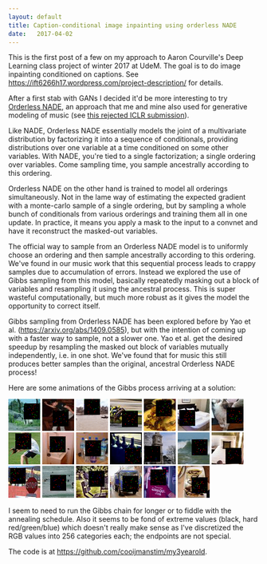 ```yaml
---
layout: default
title: Caption-conditional image inpainting using orderless NADE
date:   2017-04-02
---
```


This is the first post of a few on my approach to Aaron Courville's Deep Learning class project of winter 2017 at UdeM. The goal is to do image inpainting conditioned on captions. See https://ift6266h17.wordpress.com/project-description/ for details.

After a first stab with GANs I decided it'd be more interesting to try [Orderless NADE](https://arxiv.org/abs/1310.1757), an approach that me and mine also used for generative modeling of music (see [this rejected ICLR submission](https://openreview.net/forum?id=r1Usiwcex&noteId=r1Usiwcex)).

Like NADE, Orderless NADE essentially models the joint of a multivariate distribution by factorizing it into a sequence of conditionals, providing distributions over one variable at a time conditioned on some other variables. With NADE, you're tied to a single factorization; a single ordering over variables. Come sampling time, you sample ancestrally according to this ordering.

Orderless NADE on the other hand is trained to model all orderings simultaneously. Not in the lame way of estimating the expected gradient with a monte-carlo sample of a single ordering, but by sampling a whole bunch of conditionals from various orderings and training them all in one update. In practice, it means you apply a mask to the input to a convnet and have it reconstruct the masked-out variables.

The official way to sample from an Orderless NADE model is to uniformly choose an ordering and then sample ancestrally according to this ordering. We've found in our music work that this sequential process leads to crappy samples due to accumulation of errors. Instead we explored the use of Gibbs sampling from this model, basically repeatedly masking out a block of variables and resampling it using the ancestral process. This is super wasteful computationally, but much more robust as it gives the model the opportunity to correct itself.

Gibbs sampling from Orderless NADE has been explored before by Yao et al. (https://arxiv.org/abs/1409.0585), but with the intention of coming up with a faster way to sample, not a slower one. Yao et al. get the desired speedup by resampling the masked out block of variables mutually independently, i.e. in one shot. We've found that for music this still produces better samples than the original, ancestral Orderless NADE process!

Here are some animations of the Gibbs process arriving at a solution:

<img src="/assets/images/sample_2017-04-02/gibbs_0.gif">
<img src="/assets/images/sample_2017-04-02/gibbs_1.gif">
<img src="/assets/images/sample_2017-04-02/gibbs_2.gif">
<img src="/assets/images/sample_2017-04-02/gibbs_3.gif">
<img src="/assets/images/sample_2017-04-02/gibbs_4.gif">
<img src="/assets/images/sample_2017-04-02/gibbs_5.gif">
<img src="/assets/images/sample_2017-04-02/gibbs_6.gif">
<img src="/assets/images/sample_2017-04-02/gibbs_7.gif">
<img src="/assets/images/sample_2017-04-02/gibbs_8.gif">
<img src="/assets/images/sample_2017-04-02/gibbs_9.gif">
<img src="/assets/images/sample_2017-04-02/gibbs_10.gif">
<img src="/assets/images/sample_2017-04-02/gibbs_11.gif">
<img src="/assets/images/sample_2017-04-02/gibbs_12.gif">
<img src="/assets/images/sample_2017-04-02/gibbs_13.gif">
<img src="/assets/images/sample_2017-04-02/gibbs_14.gif">
<img src="/assets/images/sample_2017-04-02/gibbs_15.gif">
<img src="/assets/images/sample_2017-04-02/gibbs_16.gif">
<img src="/assets/images/sample_2017-04-02/gibbs_17.gif">
<img src="/assets/images/sample_2017-04-02/gibbs_18.gif">
<img src="/assets/images/sample_2017-04-02/gibbs_19.gif">

I seem to need to run the Gibbs chain for longer or to fiddle with the annealing schedule. Also it seems to be fond of extreme values (black, hard red/green/blue) which doesn't really make sense as I've discretized the RGB values into 256 categories each; the endpoints are not special.

The code is at https://github.com/cooijmanstim/my3yearold.

